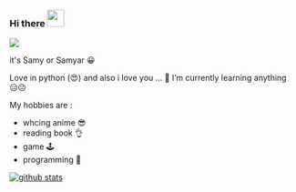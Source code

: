 ### Hi there <img src="https://raw.githubusercontent.com/MartinHeinz/MartinHeinz/master/wave.gif" width="30px">

<img src="https://media.giphy.com/media/HcmeBxVSg8YGA/giphy.gif">

it's Samy or Samyar 😀

Love in python (😍)
and also i love you ...
🌱 I’m currently learning anything 😑😐

My hobbies are :
* whcing anime 😎
* reading book 👌
* game 🕹
* programming 🐍


[![github stats](https://github-readme-stats.vercel.app/api?username=SAMY&show_icons=true&theme=radical)](https://github.com/samyarkd)





